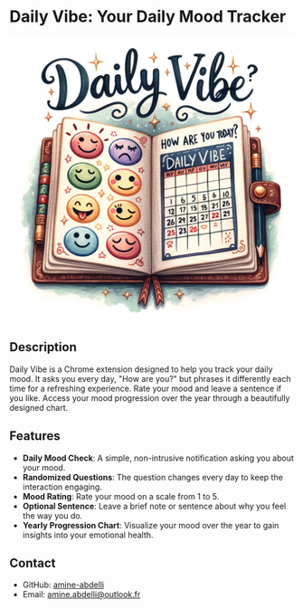 # Daily Vibe: Your Daily Mood Tracker

![Daily Vibe Logo](./assets/logo.png)

## Description

Daily Vibe is a Chrome extension designed to help you track your daily mood. It asks you every day, "How are you?" but phrases it differently each time for a refreshing experience. Rate your mood and leave a sentence if you like. Access your mood progression over the year through a beautifully designed chart.

## Features

- **Daily Mood Check**: A simple, non-intrusive notification asking you about your mood.
- **Randomized Questions**: The question changes every day to keep the interaction engaging.
- **Mood Rating**: Rate your mood on a scale from 1 to 5.
- **Optional Sentence**: Leave a brief note or sentence about why you feel the way you do.
- **Yearly Progression Chart**: Visualize your mood over the year to gain insights into your emotional health.

## Contact

- GitHub: [amine-abdelli](https://github.com/amine-abdelli)
- Email: amine.abdelli@outlook.fr